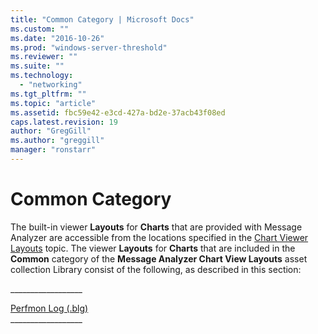```yaml
---
title: "Common Category | Microsoft Docs"
ms.custom: ""
ms.date: "2016-10-26"
ms.prod: "windows-server-threshold"
ms.reviewer: ""
ms.suite: ""
ms.technology: 
  - "networking"
ms.tgt_pltfrm: ""
ms.topic: "article"
ms.assetid: fbc59e42-e3cd-427a-bd2e-37acb43f08ed
caps.latest.revision: 19
author: "GregGill"
ms.author: "greggill"
manager: "ronstarr"
---
```

# Common Category
The built-in viewer **Layouts** for **Charts** that are provided with Message Analyzer are accessible from the locations specified in the [Chart Viewer Layouts](../messageanalyzer_content/chart-viewer-layouts.md) topic. The viewer **Layouts** for **Charts** that are included in the **Common** category of the **Message Analyzer Chart View Layouts** asset collection Library consist of the following, as described in this section:  
  
 _________________\_  
  
 [Perfmon Log (.blg)](../messageanalyzer_content/perfmon-log-blg.md)   
_________________\_